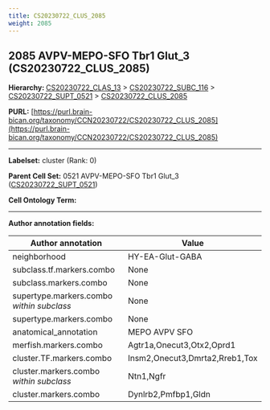 ```yaml
---
title: CS20230722_CLUS_2085
weight: 2085
---
```

## 2085 AVPV-MEPO-SFO Tbr1 Glut_3 (CS20230722_CLUS_2085)
<b>Hierarchy: </b>
[CS20230722_CLAS_13](../CS20230722_CLAS_13) >
[CS20230722_SUBC_116](../CS20230722_SUBC_116) >
[CS20230722_SUPT_0521](../CS20230722_SUPT_0521) >
[CS20230722_CLUS_2085](../CS20230722_CLUS_2085)

**PURL:** [https://purl.brain-bican.org/taxonomy/CCN20230722/CS20230722_CLUS_2085](https://purl.brain-bican.org/taxonomy/CCN20230722/CS20230722_CLUS_2085)

---


**Labelset:** cluster (Rank: 0)

**Parent Cell Set:** 0521 AVPV-MEPO-SFO Tbr1 Glut_3 ([CS20230722_SUPT_0521](../CS20230722_SUPT_0521))



**Cell Ontology Term:** 

[MARKER GENES.]: #


---

[TRANSFERRED ANNOTATIONS.]: #


[AUTHOR ANNOTATION FIELDS.]: #


**Author annotation fields:**

| Author annotation | Value |
|-------------------|-------|
|neighborhood|HY-EA-Glut-GABA|
|subclass.tf.markers.combo|None|
|subclass.markers.combo|None|
|supertype.markers.combo _within subclass_|None|
|supertype.markers.combo|None|
|anatomical_annotation|MEPO AVPV SFO|
|merfish.markers.combo|Agtr1a,Onecut3,Otx2,Oprd1|
|cluster.TF.markers.combo|Insm2,Onecut3,Dmrta2,Rreb1,Tox|
|cluster.markers.combo _within subclass_|Ntn1,Ngfr|
|cluster.markers.combo|Dynlrb2,Pmfbp1,Gldn|
